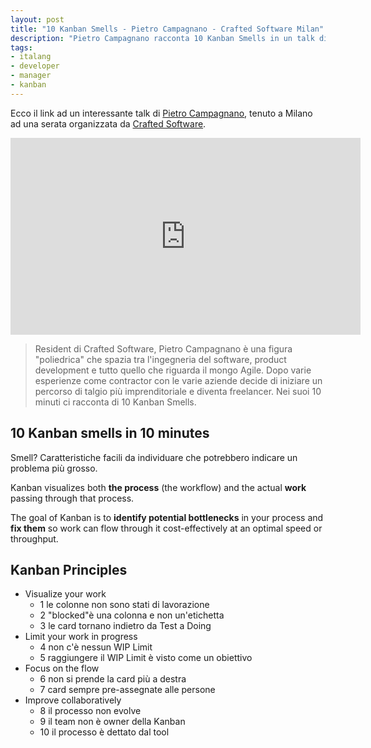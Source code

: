 ```yaml
---
layout: post
title: "10 Kanban Smells - Pietro Campagnano - Crafted Software Milan"
description: "Pietro Campagnano racconta 10 Kanban Smells in un talk di Crafted Software"
tags:
- italang
- developer
- manager
- kanban
---
```


Ecco il link ad un interessante talk di [Pietro Campagnano](https://twitter.com/fain182), tenuto a Milano ad una serata organizzata da [Crafted Software](https://www.craftedsoftware.org/).

<iframe width="560" height="315" src="https://www.youtube.com/embed/N6Yu5qODoR4" frameborder="0" allow="accelerometer; autoplay; encrypted-media; gyroscope; picture-in-picture" allowfullscreen></iframe>

> Resident di Crafted Software, Pietro Campagnano è una figura "poliedrica" che spazia tra l'ingegneria del software, product development e tutto quello che riguarda il mongo Agile. Dopo varie esperienze come contractor con le varie aziende decide di iniziare un percorso di talgio più imprenditoriale e diventa freelancer. Nei suoi 10 minuti ci racconta di 10 Kanban Smells.

## 10 Kanban smells in 10 minutes

Smell? Caratteristiche facili da individuare che potrebbero indicare un problema più grosso.

Kanban visualizes both **the process** (the workflow) and the actual **work** passing through that process.

The goal of Kanban is to **identify potential bottlenecks** in your process and **fix them** so work can flow through it cost-effectively at an optimal speed or throughput.

## Kanban Principles

* Visualize your work
    * 1 le colonne non sono stati di lavorazione
    * 2 "blocked"è una colonna e non un'etichetta
    * 3 le card tornano indietro da Test a Doing
* Limit your work in progress
    * 4 non c'è nessun WIP Limit
    * 5 raggiungere il WIP Limit è visto come un obiettivo
* Focus on the flow
    * 6 non si prende la card più a destra
    * 7 card sempre pre-assegnate alle persone
* Improve collaboratively
    * 8 il processo non evolve
    * 9 il team non è owner della Kanban
    * 10 il processo è dettato dal tool

